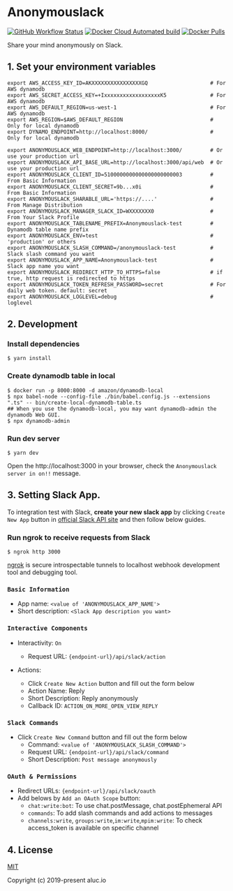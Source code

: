 # Anonymouslack

[![GitHub Workflow Status](https://img.shields.io/github/workflow/status/aluc-io/anonymouslack/tsc-build)](https://github.com/aluc-io/anonymouslack/actions)
[![Docker Cloud Automated build](https://img.shields.io/docker/cloud/automated/alucio/anonymouslack)](https://hub.docker.com/repository/docker/alucio/anonymouslack/general)
[![Docker Pulls](https://img.shields.io/docker/pulls/alucio/anonymouslack)](https://hub.docker.com/repository/docker/alucio/anonymouslack/general)

Share your mind anonymously on Slack.

## 1. Set your environment variables

```
export AWS_ACCESS_KEY_ID=AKXXXXXXXXXXXXXXXXGQ                    # For AWS dynamodb
export AWS_SECRET_ACCESS_KEY=+IxxxxxxxxxxxxxxxxxxK5              # For AWS dynamodb
export AWS_DEFAULT_REGION=us-west-1                              # For AWS dynamodb
export AWS_REGION=$AWS_DEFAULT_REGION                            # Only for local dynamodb
export DYNAMO_ENDPOINT=http://localhost:8000/                    # Only for local dynamodb

export ANONYMOUSLACK_WEB_ENDPOINT=http://localhost:3000/         # Or use your production url
export ANONYMOUSLACK_API_BASE_URL=http://localhost:3000/api/web  # Or use your production url
export ANONYMOUSLACK_CLIENT_ID=5100000000000000000000003         # From Basic Information
export ANONYMOUSLACK_CLIENT_SECRET=9b...x0i                      # From Basic Information
export ANONYMOUSLACK_SHARABLE_URL='https://....'                 # From Manage Distribution
export ANONYMOUSLACK_MANAGER_SLACK_ID=WXXXXXXX0                  # From Your Slack Profile
export ANONYMOUSLACK_TABLENAME_PREFIX=Anonymouslack-test         # Dynamodb table name prefix
export ANONYMOUSLACK_ENV=test                                    # 'production' or others
export ANONYMOUSLACK_SLASH_COMMAND=/anonymouslack-test           # Slack slash command you want
export ANONYMOUSLACK_APP_NAME=Anonymouslack-test                 # Slack app name you want
export ANONYMOUSLACK_REDIRECT_HTTP_TO_HTTPS=false                # if true, http request is redirected to https
export ANONYMOUSLACK_TOKEN_REFRESH_PASSWORD=secret               # For daily web token. default: secret
export ANONYMOUSLACK_LOGLEVEL=debug                              # loglevel
```

## 2. Development

### Install dependencies

```shell
$ yarn install
```

### Create dynamodb table in local

```shell
$ docker run -p 8000:8000 -d amazon/dynamodb-local
$ npx babel-node --config-file ./bin/babel.config.js --extensions ".ts" -- bin/create-local-dynamodb-table.ts
## When you use the dynamodb-local, you may want dynamodb-admin the dynamodb Web GUI.
$ npx dynamodb-admin
```

### Run dev server

```shell
$ yarn dev
```

Open the http://localhost:3000 in your browser,
check the `Anonymouslack server in on!!` message.

## 3. Setting Slack App.
To integration test with Slack, **create your new slack app**
by clicking `Create New App` button in [official Slack API site](https://api.slack.com/apps)
and then follow below guides.

### Run ngrok to receive requests from Slack

```shell
$ ngrok http 3000
```

[ngrok](https://ngrok.com/) is secure introspectable tunnels to localhost webhook
development tool and debugging tool.

### `Basic Information`
- App name: `<value of 'ANONYMOUSLACK_APP_NAME'>`
- Short description: `<Slack App description you want>`

### `Interactive Components`

- Interactivity: `On`
    - Request URL: `{endpoint-url}/api/slack/action`

- Actions:
    - Click `Create New Action` button and fill out the form below
    - Action Name: Reply
    - Short Description: Reply anonymously
    - Callback ID: `ACTION_ON_MORE_OPEN_VIEW_REPLY`

### `Slack Commands`
- Click `Create New Command` button and fill out the form below
    - Command: `<value of 'ANONYMOUSLACK_SLASH_COMMAND'>`
    - Request URL: `{endpoint-url}/api/slack/command`
    - Short Description: `Post message anonymously`

### `OAuth & Permissions`
- Redirect URLs: `{endpoint-url}/api/slack/oauth`
- Add belows by `Add an OAuth Scope` button:
    - `chat:write:bot`: To use chat.postMessage, chat.postEphemeral API
    - `commands`: To add slash commands and add actions to messages
    - `channels:write`, `groups:write`,`im:write`,`mpim:write`: To check access_token is available on specific channel

## 4. License

[MIT](http://opensource.org/licenses/MIT)

Copyright (c) 2019-present aluc.io
